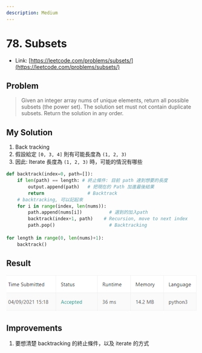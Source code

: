 ```yaml
---
description: Medium
---
```


# 78. Subsets

* Link: [https://leetcode.com/problems/subsets/](https://leetcode.com/problems/subsets/)

## Problem

> Given an integer array nums of unique elements, return all possible subsets \(the power set\). The solution set must not contain duplicate subsets. Return the solution in any order.

## My Solution

1. Back tracking
2. 假設給定 `[0, 3, 4]` 則有可能長度為 `(1, 2, 3)`
3. 因此: Iterate 長度為 `(1, 2, 3)` 時，可能的情況有哪些

```python
def backtrack(index=0, path=[]):
    if len(path) == length: # 終止條件: 目前 path 達到想要的長度
        output.append(path)   # 把現在的 Path 加進最後結果
        return                # Backtrack
    # backtracking, 可以記起來
    for i in range(index, len(nums)):
        path.append(nums[i])          # 選到的加入path
        backtrack(index+1, path)    # Recursion, move to next index
        path.pop()                    # Backtracking

for length in range(0, len(nums)+1):
    backtrack()
```

## Result

![](../.gitbook/assets/untitled.png)

## Improvements

1. 要想清楚 backtracking 的終止條件，以及 iterate 的方式

